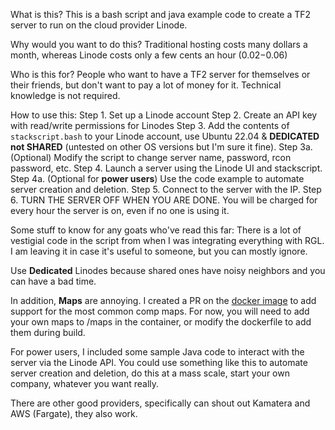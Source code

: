 What is this?
This is a bash script and java example code to create a TF2 server to run on the cloud provider Linode.

Why would you want to do this?
Traditional hosting costs many dollars a month, whereas Linode costs only a few cents an hour ($0.02-$0.06)

Who is this for?
People who want to have a TF2 server for themselves or their friends, but don't want to pay a lot of money for it.
Technical knowledge is not required.

How to use this:
Step 1. Set up a Linode account
Step 2. Create an API key with read/write permissions for Linodes
Step 3. Add the contents of `stackscript.bash` to your Linode account, use Ubuntu 22.04 & **DEDICATED not SHARED** (untested on other OS versions but I'm sure it fine).
Step 3a. (Optional) Modify the script to change server name, password, rcon password, etc.
Step 4. Launch a server using the Linode UI and stackscript.
Step 4a. (Optional for **power users**) Use the code example to automate server creation and deletion.
Step 5. Connect to the server with the IP.
Step 6. TURN THE SERVER OFF WHEN YOU ARE DONE. You will be charged for every hour the server is on, even if no one is using it.

Some stuff to know for any goats who've read this far:
There is a lot of vestigial code in the script from when I was integrating everything with RGL.
I am leaving it in case it's useful to someone, but you can mostly ignore.

Use **Dedicated** Linodes because shared ones have noisy neighbors and you can have a bad time.

In addition, **Maps** are annoying. I created a PR on the [docker image](https://github.com/melkortf/tf2-servers) to add support for the most common comp maps.
For now, you will need to add your own maps to /maps in the container, or modify the dockerfile to add them during build.

For power users, I included some sample Java code to interact with the server via the Linode API.
You could use something like this to automate server creation and deletion, do this at a mass scale, start your own company, whatever you want really.

There are other good providers, specifically can shout out Kamatera and AWS (Fargate), they also work.